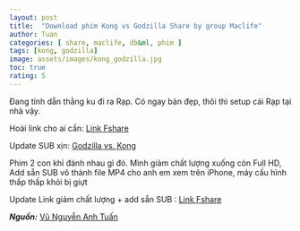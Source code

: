 ```yaml
---
layout: post
title:  "Download phim Kong vs Godzilla Share by group Maclife"
author: Tuan
categories: [ share, maclife, db&ml, phim ]
tags: [kong, godzilla]
image: assets/images/kong_godzilla.jpg
toc: true
rating: 5
---
```


Đang tính dẫn thằng ku đi ra Rạp. Có ngay bản đẹp, thôi thì setup cái Rạp tại nhà vậy.

Hoài link cho ai cần: [Link Fshare](https://bit.ly/39sQjEO)

Update SUB xịn: [Godzilla vs. Kong](https://subscene.com/subtitles/godzilla-vs-kong/vietnamese/2434393)

Phim 2 con khỉ đánh nhau gì đó. Mình giảm chất lượng xuống còn Full HD, Add sẵn SUB vô thành file MP4 cho anh em xem trên iPhone, máy cấu hình thấp thấp khỏi bị giựt

Update Link giảm chất lượng + add sẵn SUB : [Link Fshare](https://bit.ly/2PhB5vL)

***Nguồn:*** [Vũ Nguyễn Anh Tuấn](https://www.facebook.com/maclife.vn/posts/4583720751644502)

